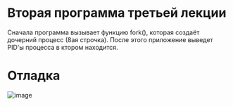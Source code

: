 # Вторая программа третьей лекции
Сначала программа вызывает функцию fork(), которая создаёт дочерний процесс (8ая строчка). После этого приложение выведет PID'ы процесса в ктором находится.
# Отладка
![image](https://user-images.githubusercontent.com/97570662/168871311-3206120f-d164-4cbe-83de-9fda56b44885.png)
